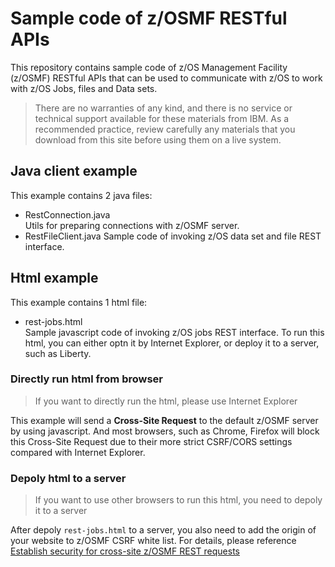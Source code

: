 # Sample code of z/OSMF RESTful APIs

This repository contains sample code of z/OS Management Facility (z/OSMF) RESTful APIs that can be used to communicate with z/OS to work with z/OS Jobs, files and Data sets.

> There are no warranties of any kind, and there is no service or technical support available for these materials from IBM. As a recommended practice, review carefully any materials that you download from this site before using them on a live system.

## Java client example
This example contains 2 java files:
* RestConnection.java  
  Utils for preparing connections with z/OSMF server.
* RestFileClient.java
  Sample code of invoking z/OS data set and file REST interface.

## Html example
This example contains 1 html file:
* rest-jobs.html  
  Sample javascript code of invoking z/OS jobs REST interface. To run this html, you can either optn it by Internet Explorer, or deploy it to a server, such as Liberty.
### Directly run html from browser
> If you want to directly run the html, please use Internet Explorer  

This example will send a **Cross-Site Request** to the default z/OSMF server by using javascript. And most browsers, such as Chrome, Firefox will block this Cross-Site Request due to their more strict CSRF/CORS settings compared with Internet Explorer.  
### Depoly html to a server
> If you want to use other browsers to run this html, you need to depoly it to a server

After depoly `rest-jobs.html` to a server, you also need to add the origin of your website to z/OSMF CSRF white list. For details, please reference [Establish security for cross-site z/OSMF REST requests](https://www.ibm.com/support/knowledgecenter/en/SSLTBW_2.3.0/com.ibm.zos.v2r3.e0zm100/IZU_V2R3_CSRF-Header.htm)







